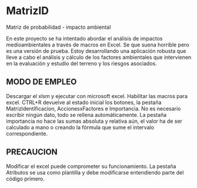 # MatrizID
Matriz de probabilidad - impacto ambiental 

En este proyecto se ha intentado abordar el análisis de impactos medioambientales a través de macros en Excel.
Se que suena horrible pero es una versión de prueba. 
Estoy desarrollando una aplicación robusta que lleve a cabo el análisis y cálculo de los factores ambientales que intervienen en la evaluación y estudio del terreno y los riesgos asociados.

##  MODO DE EMPLEO
Descargar el xlsm y ejecutar con microsoft excel.
Habilitar las macros para excel.
CTRL+R devuelve al estado inicial los botones, la pestaña MatrizIdentificacion, AccionesxFactores e Importancia.
No es necesario escribir ningún dato, todo se rellena automáticamente.
La pestaña importancia no hace las sumas absoluta y relativa aún, el valor ha de ser calculado a mano o creando la fórmula que sume el intervalo correspondiente.

## PRECAUCION
Modificar el excel puede comprometer su funcionamiento.
La pestaña Atributos se usa como plantilla y debe modificarse entendiendo parte del código primero.
